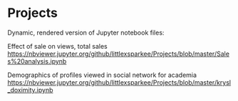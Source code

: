 # Projects

Dynamic, rendered version of Jupyter notebook files:

Effect of sale on views, total sales
https://nbviewer.jupyter.org/github/littlexsparkee/Projects/blob/master/Sales%20analysis.ipynb

Demographics of profiles viewed in social network for academia
https://nbviewer.jupyter.org/github/littlexsparkee/Projects/blob/master/krysl_doximity.ipynb
